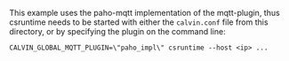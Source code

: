 This example uses the paho-mqtt implementation of the mqtt-plugin, thus csruntime needs to be started with either the `calvin.conf` file from this directory, or by specifying the plugin on the command line:

    CALVIN_GLOBAL_MQTT_PLUGIN=\"paho_impl\" csruntime --host <ip> ...
